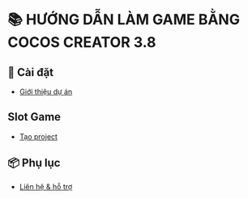 # 📚 HƯỚNG DẪN LÀM GAME BẰNG COCOS CREATOR 3.8

## 🚀 Cài đặt

- [Giới thiệu dự án](./docs/gioi-thieu.md)

## Slot Game

- [Tạo project](./init-project-cocos.md)


## 📦 Phụ lục

- [Liên hệ & hỗ trợ](./docs/lien-he.md)
